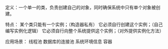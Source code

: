 定义：一个单一的类，负责创建自己的对象，同时确保系统中只有单个对象被创建。

特点：
某个类只能有一个实例；（构造器私有）
它必须自行创建这个实例；（自己编写实例化逻辑）
它必须自行向整个系统提供这个实例；（对外提供实例化方法）

应用场景：
线程池
数据库的连接池
系统环境信息
容器
